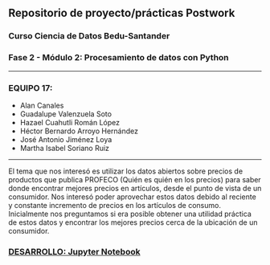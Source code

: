 ## Repositorio de proyecto/prácticas Postwork
### Curso Ciencia de Datos Bedu-Santander 
### Fase 2 - Módulo 2: Procesamiento de datos con Python
---
### EQUIPO 17:
- Alan Canales
- Guadalupe Valenzuela Soto
- Hazael Cuahutli Román López
- Héctor Bernardo Arroyo Hernández
- José Antonio Jiménez Loya
- Martha Isabel Soriano Ruiz
---
El tema que nos interesó es utilizar los datos abiertos sobre precios de productos que publica PROFECO (Quién es quién en los precios) para
saber donde encontrar mejores precios en artículos, desde el punto de vista de un consumidor. 
Nos interesó poder aprovechar estos datos debido al reciente y constante incremento de precios en los artículos de consumo.
Inicialmente nos preguntamos si era posible obtener una utilidad práctica de estos datos y encontrar los mejores precios cerca de la ubicación de un consumidor.
### [DESARROLLO: Jupyter Notebook](https://github.com/adavals/bedu-datascience-f2m2/blob/main/Postwork1_8.ipynb)
